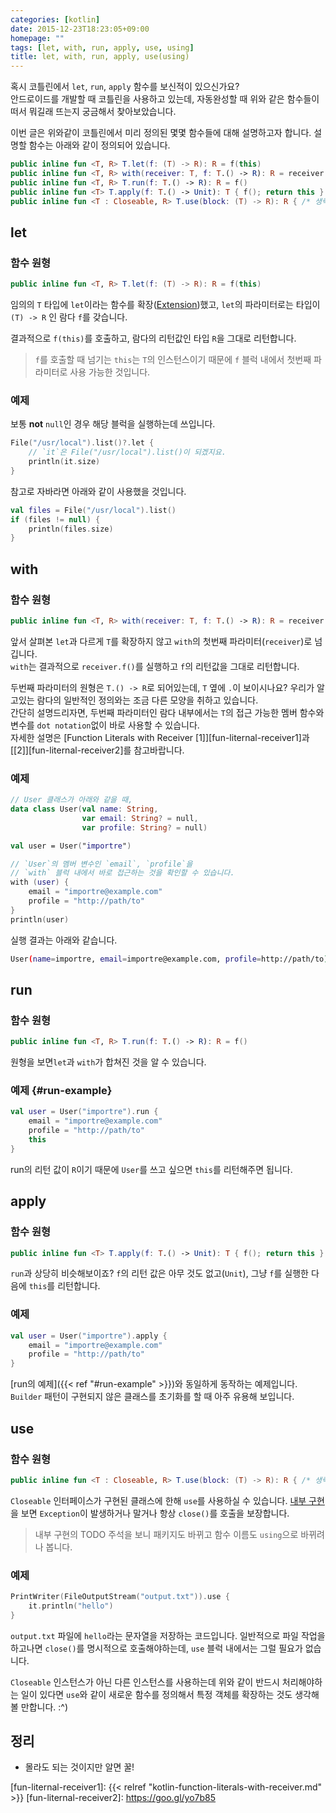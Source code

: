 ```yaml
---
categories: [kotlin]
date: 2015-12-23T18:23:05+09:00
homepage: ""
tags: [let, with, run, apply, use, using]
title: let, with, run, apply, use(using)
---
```


혹시 코틀린에서 `let`, `run`, `apply` 함수를 보신적이 있으신가요?  
안드로이드를 개발할 때 코틀린을 사용하고 있는데, 자동완성할 때 위와 같은 함수들이 떠서 뭐길래 뜨는지 궁금해서 찾아보았습니다.

이번 글은 위와같이 코틀린에서 미리 정의된 몇몇 함수들에 대해 설명하고자 합니다.<!--more-->
설명할 함수는 아래와 같이 정의되어 있습니다.

```kotlin
public inline fun <T, R> T.let(f: (T) -> R): R = f(this)
public inline fun <T, R> with(receiver: T, f: T.() -> R): R = receiver.f()
public inline fun <T, R> T.run(f: T.() -> R): R = f()
public inline fun <T> T.apply(f: T.() -> Unit): T { f(); return this }
public inline fun <T : Closeable, R> T.use(block: (T) -> R): R { /* 생략 */ }
```


## let

### 함수 원형
```kotlin
public inline fun <T, R> T.let(f: (T) -> R): R = f(this)
```

임의의 `T` 타입에 `let`이라는 함수를 확장([Extension][extensions])했고,
`let`의 파라미터로는 타입이 `(T) -> R` 인 람다 `f`를 갖습니다.

결과적으로 `f(this)`를 호출하고, 람다의 리턴값인 타입 `R`을 그대로 리턴합니다.

> `f`를 호출할 때 넘기는 `this`는 `T`의 인스턴스이기 때문에
> `f` 블럭 내에서 첫번째 파라미터로 사용 가능한 것입니다.

### 예제
보통 **not** `null`인 경우 해당 블럭을 실행하는데 쓰입니다.

```kotlin
File("/usr/local").list()?.let {
    // `it`은 File("/usr/local").list()이 되겠지요.
    println(it.size)
}
```

참고로 자바라면 아래와 같이 사용했을 것입니다.

```kotlin
val files = File("/usr/local").list()
if (files != null) {
    println(files.size)
}
```


## with

### 함수 원형
```kotlin
public inline fun <T, R> with(receiver: T, f: T.() -> R): R = receiver.f()
```

앞서 살펴본 `let`과 다르게 `T`를 확장하지 않고 `with`의 첫번째 파라미터(`receiver`)로 넘깁니다.  
`with`는 결과적으로 `receiver.f()`를 실행하고 `f`의 리턴값을 그대로 리턴합니다.

두번째 파라미터의 원형은 `T.() -> R`로 되어있는데, `T` 옆에 `.`이 보이시나요?
우리가 알고있는 람다의 일반적인 정의와는 조금 다른 모양을 취하고 있습니다.  
간단히 설명드리자면, 두번째 파라미터인 람다 내부에서는 `T`의 접근 가능한 멤버 함수와 변수를 `dot notation`없이 바로 사용할 수 있습니다.  
자세한 설명은 [Function Literals with Receiver [1]][fun-liternal-receiver1]과 [[2]][fun-liternal-receiver2]를 참고바랍니다.


### 예제
```kotlin
// User 클래스가 아래와 같을 때,
data class User(val name: String,
                var email: String? = null,
                var profile: String? = null)

val user = User("importre")

// `User`의 멤버 변수인 `email`, `profile`을
// `with` 블럭 내에서 바로 접근하는 것을 확인할 수 있습니다.
with (user) {
    email = "importre@example.com"
    profile = "http://path/to"
}
println(user)
```

실행 결과는 아래와 같습니다.

```sh
User(name=importre, email=importre@example.com, profile=http://path/to)
```


## run

### 함수 원형
```kotlin
public inline fun <T, R> T.run(f: T.() -> R): R = f()
```

원형을 보면`let`과 `with`가 합쳐진 것을 알 수 있습니다.

### 예제 {#run-example}
```kotlin
val user = User("importre").run {
    email = "importre@example.com"
    profile = "http://path/to"
    this
}
```

run의 리턴 값이 `R`이기 때문에 `User`를 쓰고 싶으면 `this`를 리턴해주면 됩니다.


## apply

### 함수 원형
```kotlin
public inline fun <T> T.apply(f: T.() -> Unit): T { f(); return this }
```

`run`과 상당히 비슷해보이죠? `f`의 리턴 값은 아무 것도 없고(`Unit`),
그냥 `f`를 실행한 다음에 `this`를 리턴합니다.

### 예제
```kotlin
val user = User("importre").apply {
    email = "importre@example.com"
    profile = "http://path/to"
}
```

[run의 예제]({{< ref "#run-example" >}})와 동일하게 동작하는 예제입니다.
`Builder` 패턴이 구현되지 않은 클래스를 초기화를 할 때 아주 유용해 보입니다.


## use

### 함수 원형
```kotlin
public inline fun <T : Closeable, R> T.use(block: (T) -> R): R { /* 생략 */ }
```

`Closeable` 인터페이스가 구현된 클래스에 한해 `use`를 사용하실 수 있습니다.
[내부 구현][use-code]을 보면 `Exception`이 발생하거나 말거나 항상 `close()`를 호출을 보장합니다.

> 내부 구현의 TODO 주석을 보니 패키지도 바뀌고 함수 이름도 `using`으로 바뀌려나 봅니다.

### 예제
```kotlin
PrintWriter(FileOutputStream("output.txt")).use {
    it.println("hello")
}
```

`output.txt` 파일에 `hello`라는 문자열을 저장하는 코드입니다.
일반적으로 파일 작업을 하고나면 `close()`를 명시적으로 호출해야하는데,
`use` 블럭 내에서는 그럴 필요가 없습니다.

`Closeable` 인스턴스가 아닌 다른 인스턴스를 사용하는데 위와 같이 반드시 처리해야하는 일이 있다면 `use`와 같이 새로운 함수를 정의해서 특정 객체를 확장하는 것도 생각해볼 만합니다. :^)


## 정리

- 몰라도 되는 것이지만 알면 꿀!





[extensions]: https://goo.gl/EN6bTs
[use-code]: https://goo.gl/nHreuO
[fun-liternal-receiver1]: {{< relref "kotlin-function-literals-with-receiver.md" >}}
[fun-liternal-receiver2]: https://goo.gl/yo7b85

